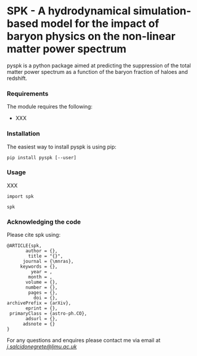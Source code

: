 # SPK - A hydrodynamical simulation-based model for the impact of baryon physics on the non-linear matter power spectrum

pyspk is a python package aimed at predicting the suppression of the total matter power spectrum as a function of the baryon fraction of haloes and redshift.

### Requirements

The module requires the following:

- XXX

### Installation

The easiest way to install pyspk is using pip:

```
pip install pyspk [--user]
```

### Usage

XXX

```
import spk

spk

```


### Acknowledging the code

Please cite spk using:


```
@ARTICLE{spk,
       author = {},
        title = "{}",
      journal = {\mnras},
     keywords = {},
         year = ,
        month = ,
       volume = {},
       number = {},
        pages = {},
          doi = {},
archivePrefix = {arXiv},
       eprint = {},
 primaryClass = {astro-ph.CO},
       adsurl = {},
      adsnote = {}
}
```
For any questions and enquires please contact me via email at *j.salcidonegrete@ljmu.ac.uk*


